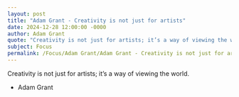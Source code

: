 ```yaml
---
layout: post
title: "Adam Grant - Creativity is not just for artists"
date: 2024-12-28 12:00:00 -0000
author: Adam Grant
quote: "Creativity is not just for artists; it’s a way of viewing the world."
subject: Focus
permalink: /Focus/Adam Grant/Adam Grant - Creativity is not just for artists
---
```


Creativity is not just for artists; it’s a way of viewing the world.

- Adam Grant
